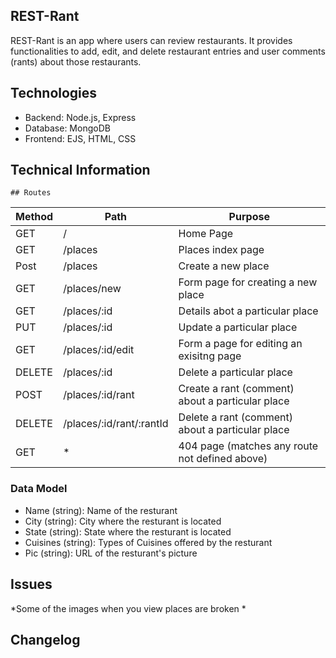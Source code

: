 ## REST-Rant

REST-Rant is an app where users can review restaurants. It provides functionalities to add, edit, and delete restaurant entries and user comments (rants) about those restaurants.

## Technologies
- Backend: Node.js, Express
- Database: MongoDB
- Frontend: EJS, HTML, CSS


## Technical Information
    
    ## Routes

| Method        |       Path    | Purpose  |
| ------------- | ------------- | -------- |
| GET           | /             | Home Page|
| GET           | /places       | Places index page  |
| Post          | /places       | Create a new place|
| GET           | /places/new   | Form page for creating a new place|
| GET           | /places/:id   | Details abot a particular place |
| PUT           | /places/:id   | Update a particular place |
| GET           | /places/:id/edit | Form a page for editing an exisitng page |
| DELETE        | /places/:id   | Delete a particular place |
| POST          | /places/:id/rant | Create a rant (comment) about a particular place |
| DELETE        | /places/:id/rant/:rantId | Delete a rant (comment) about a particular place |
| GET           | *              | 404 page (matches any route not defined above) |

### Data Model

- Name (string): Name of the resturant 
- City (string): City where the resturant is located
- State (string): State where the resturant is located
- Cuisines (string): Types of Cuisines offered by the resturant 
- Pic (string): URL of the resturant's picture

## Issues

*Some of the images when you view places are broken *

## Changelog